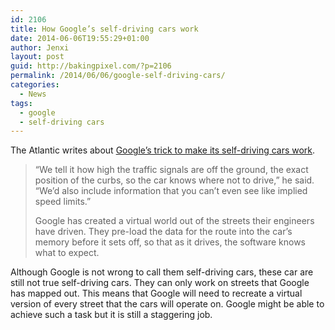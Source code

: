 ```yaml
---
id: 2106
title: How Google’s self-driving cars work
date: 2014-06-06T19:55:29+01:00
author: Jenxi
layout: post
guid: http://bakingpixel.com/?p=2106
permalink: /2014/06/06/google-self-driving-cars/
categories:
  - News
tags:
  - google
  - self-driving cars
---
```

The Atlantic writes about [Google’s trick to make its self-driving cars work](http://www.theatlantic.com/technology/print/2014/05/all-the-world-a-track-the-trick-that-makes-googles-self-driving-cars-work/370871/).

> &#8220;We tell it how high the traffic signals are off the ground, the exact position of the curbs, so the car knows where not to drive,&#8221; he said. &#8220;We&#8217;d also include information that you can&#8217;t even see like implied speed limits.&#8221;
> 
> Google has created a virtual world out of the streets their engineers have driven. They pre-load the data for the route into the car&#8217;s memory before it sets off, so that as it drives, the software knows what to expect. 

Although Google is not wrong to call them self-driving cars, these car are still not true self-driving cars. They can only work on streets that Google has mapped out. This means that Google will need to recreate a virtual version of every street that the cars will operate on. Google might be able to achieve such a task but it is still a staggering job.